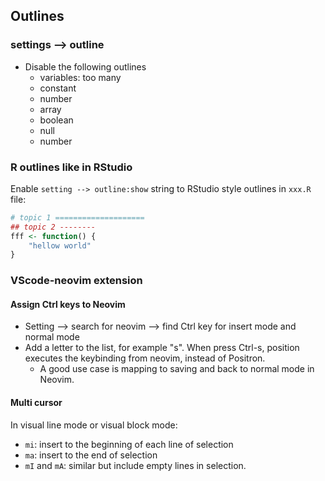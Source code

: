 ## Outlines

### settings --> outline

- Disable the following outlines
  - variables: too many
  - constant
  - number
  - array
  - boolean
  - null
  - number

### R outlines like in RStudio

Enable `setting --> outline:show` string to RStudio style outlines in `xxx.R` file:

```r
# topic 1 ====================
## topic 2 --------
fff <- function() {
    "hellow world"
}
```

### VScode-neovim extension

#### Assign Ctrl keys to Neovim
- Setting --> search for neovim --> find Ctrl key for insert mode and normal mode
- Add a letter to the list, for example "s". When press Ctrl-s, position executes the keybinding from neovim, instead of Positron.
  - A good use case is <C-s> mapping to saving and back to normal mode in Neovim.
  
#### Multi cursor
In visual line mode or visual block mode:
- `mi`: insert to the beginning of each line of selection
- `ma`: insert to the end of selection
- `mI` and `mA`: similar but include empty lines in selection.